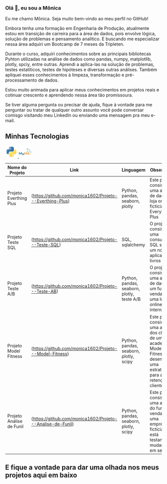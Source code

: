 ### Olá 👋, eu sou a Mõnica

Eu me chamo Mônica. Seja muito bem-vindo ao meu perfil no GitHub! 

Embora tenha uma formação em Engenharia de Produção, atualmente estou em transição de carreira para a área de dados, pois envolve lógica, solução de problemas e pensamento analítico. E buscando me especializar nessa área adquiri um Bootcamp de 7 meses da Tripleten.

Durante o curso, adquiri conhecimentos sobre as principais bibliotecas Pyhton utilizadas na análise de dados como pandas, numpy, matplotlib, plotly, spciy, entre outras. Aprendi a aplica-las na solução de problemas, testes estatíticos, testes de hipóteses e diversas outras análises. Também apliquei esses conhecimentos à limpeza, transformação e pré-processamento de dados.

Estou muito animada para aplicar meus conhecimentos em projetos reais e cotinuar crescento e aprendendo nessa área tão promissoura.

Se tiver alguma pergunta ou precisar de ajuda, fique à vontade para me perguntar ou tratar de qualquer outro assunto você pode conversar comisgo visitando meu LinkedIn ou enviando uma mensagem pra meu e-mail.

## Minhas Tecnologias
  <a href="https://www.python.org" target="_blank" rel="noreferrer">
    <img src="https://raw.githubusercontent.com/devicons/devicon/master/icons/python/python-original.svg" alt="python" width="40" height="40"/>
  </a>
  <a href="https://www.mysql.com/" target="_blank" rel="noreferrer">
    <img src="https://raw.githubusercontent.com/devicons/devicon/master/icons/mysql/mysql-original-wordmark.svg" alt="mysql" width="40" height="40"/>
  </a>


| Nome do Projeto | Link | Linguagem | Observação |
|-----------------|------|-----------|------------|
| Projeto Everthing Plus | (https://github.com/monica1602/Projeto---Everthing-Plus) | Python, pandas, seaborn, plotly | Este projeto consiste em uma análise de dados da loja online fictícia Everything Plus |
| Projeto Teste SQL | (https://github.com/monica1602/Projeto---Teste-SQL) | SQL, sqlalchemy | O projeto consiste em uma consulta SQL sobre um novo aplicativo de livros |
| Projeto Teste A/B | (https://github.com/monica1602/Projeto---Teste-AB) | Python, pandas, seaborn, plotly, teste A/B | O projeto consiste em uma análise de dados de um funil de vendas de uma loja online internacional |
| Projeto Model Fitness | (https://github.com/monica1602/Projeto---Model-Fitness) | Python, pandas, seaborn, plotly, scipy | Este projeto consiste em uma análise dos clientes de uma academia, Model Fitness e desenvolver uma estratégia para a retenção de clientes |
| Projeto Análise de Funil | (https://github.com/monica1602/Projeto---Analise-de-Funil) | Python, pandas, seaborn, plotly, scipy | Este projeto consiste em uma análise do funil de vendas de uma empresa fictícia que está testando mudanças em seu site | 

## E fique a vontade para dar uma olhada nos meus projetos aqui em baixo
